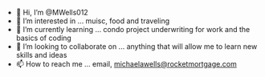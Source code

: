 - 👋 Hi, I’m @MWells012
- 👀 I’m interested in ... muisc, food and traveling
- 🌱 I’m currently learning ... condo project underwriting for work and the basics of coding
- 💞️ I’m looking to collaborate on ... anything that will allow me to learn new skills and ideas
- 📫 How to reach me ... email, michaelawells@rocketmortgage.com

<!---
MWells012/MWells012 is a ✨ special ✨ repository because its `README.md` (this file) appears on your GitHub profile.
You can click the Preview link to take a look at your changes.
--->
